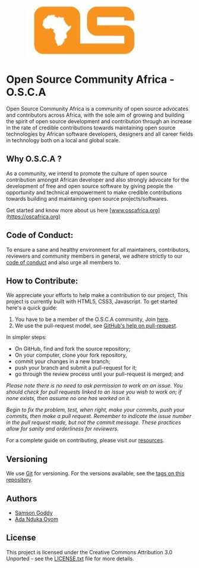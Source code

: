 &nbsp;&nbsp;&nbsp;&nbsp;&nbsp;&nbsp;&nbsp;&nbsp;&nbsp;&nbsp;&nbsp;&nbsp;&nbsp;![OSA](https://github.com/Developerayo/oscommunityafrica.github.io/blob/master/osa.PNG)
# Open Source Community Africa - O.S.C.A

Open Source Community Africa is a community of open source advocates and contributors across Africa, with the sole aim of growing and building the spirit of open source development and contribution through an increase in the rate of credible contributions towards maintaining open source technologies by African software developers, designers and all career fields in technology both on a local and global scale.

## Why O.S.C.A ?
As a community, we intend to promote the culture of open source contribution amongst African developer and also strongly advocate for the development of free and open source software by giving people the opportunity and technical empowerment to make credible contributions towards building and maintaining open source projects/softwares.

Get started and know more about us here [www.oscafrica.org](https://oscafrica.org)

## Code of Conduct:
To ensure a sane and healthy environment for all maintainers, contributors, reviewers and community members in general, we adhere strictly to our [code of conduct](src/CODE_OF_CONDUCT.md) and also urge all members to.

## How to Contribute:
We appreciate your efforts to help make a contribution to our project, This project is currently built with HTML5, CSS3, Javascript. To get started here's a quick guide:

1. You have to be a member of the O.S.C.A community, Join [here](https://oscafrica.zulipchat.com/register/).
2.  We use the pull-request model, see [GitHub's help on pull-request](https://help.github.com/articles/using-pull-requests).

In simpler steps:

* On GitHub, find and fork the source repository;
* On your computer, clone your fork repository,
* commit your changes in a new branch;
* push your branch and submit a pull-request for it;
* go through the review process until your pull-request is merged; and

_Please note there is no need to ask permission to work on an issue. You should check for pull requests linked to an issue you wish to work on; if none exists, then assume no one has worked on it._

_Begin to fix the problem, test, when right, make your commits, push your commits, then make a pull request. Remember to indicate the issue number in the pull request made, but not the commit message. These practices allow for sanity and orderliness for reviewers._

For a complete guide on contributing, please visit our [resources](https://github.com/oscommunityafrica/docs).

## Versioning

We use [Git](https://git-scm.com/) for versioning. For the versions available, see the [tags on this repository](https://github.com/your/project/tags).

## Authors

* [Samson Goddy](https://github.com/Samswag)
* [Ada Nduka Oyom](https://github.com/Kolokodess)

## License

This project is licensed under the Creative Commons Attribution 3.0 Unported - see the [LICENSE.txt](LICENSE.txt) file for more details.
